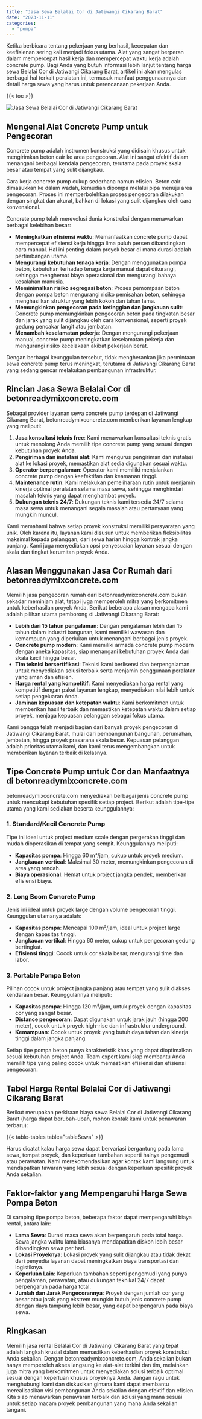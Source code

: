 ```yaml
---
title: "Jasa Sewa Belalai Cor di Jatiwangi Cikarang Barat"
date: "2023-11-11"
categories: 
  - "pompa"
---
```


Ketika berbicara tentang pekerjaan yang berhasil, kecepatan dan keefisienan sering kali menjadi fokus utama. Alat yang sangat berperan dalam mempercepat hasil kerja dan mempercepat waktu kerja adalah concrete pump. Bagi Anda yang butuh informasi lebih lanjut tentang harga sewa Belalai Cor di Jatiwangi Cikarang Barat, artikel ini akan mengulas berbagai hal terkait peralatan ini, termasuk manfaat penggunaannya dan detail harga sewa yang harus untuk perencanaan pekerjaan Anda.

{{< toc >}}

![Jasa Sewa Belalai Cor di Jatiwangi Cikarang Barat](https://betoncor8.github.io/pump/concrete-pump%20(11).png)

## Mengenal Alat Concrete Pump untuk Pengecoran

Concrete pump adalah instrumen konstruksi yang didisain khusus untuk mengirimkan beton cair ke area pengecoran. Alat ini sangat efektif dalam menangani berbagai kendala pengecoran, terutama pada proyek skala besar atau tempat yang sulit dijangkau.

Cara kerja concrete pump cukup sederhana namun efisien. Beton cair dimasukkan ke dalam wadah, kemudian dipompa melalui pipa menuju area pengecoran. Proses ini memperbolehkan proses pengecoran dilakukan dengan singkat dan akurat, bahkan di lokasi yang sulit dijangkau oleh cara konvensional.

Concrete pump telah merevolusi dunia konstruksi dengan menawarkan berbagai kelebihan besar:

- **Meningkatkan efisiensi waktu**: Memanfaatkan concrete pump dapat mempercepat efisiensi kerja hingga lima puluh persen dibandingkan cara manual. Hal ini penting dalam proyek besar di mana durasi adalah pertimbangan utama.
- **Mengurangi kebutuhan tenaga kerja**: Dengan menggunakan pompa beton, kebutuhan terhadap tenaga kerja manual dapat dikurangi, sehingga menghemat biaya operasional dan mengurangi bahaya kesalahan manusia.
- **Meminimalkan risiko segregasi beton**: Proses pemompaan beton dengan pompa beton mengurangi risiko pemisahan beton, sehingga menghasilkan struktur yang lebih kokoh dan tahan lama.
- **Memungkinkan pengecoran pada ketinggian dan jangkauan sulit**: Concrete pump memungkinkan pengecoran beton pada tingkatan besar dan jarak yang sulit dijangkau oleh cara konvensional, seperti proyek gedung pencakar langit atau jembatan.
- **Menambah keselamatan pekerja**: Dengan mengurangi pekerjaan manual, concrete pump meningkatkan keselamatan pekerja dan mengurangi risiko kecelakaan akibat pekerjaan berat.

Dengan berbagai keunggulan tersebut, tidak mengherankan jika permintaan sewa concrete pump terus meningkat, terutama di Jatiwangi Cikarang Barat yang sedang gencar melakukan pembangunan infrastruktur.

## Rincian Jasa Sewa Belalai Cor di betonreadymixconcrete.com

Sebagai provider layanan sewa concrete pump terdepan di Jatiwangi Cikarang Barat, betonreadymixconcrete.com memberikan layanan lengkap yang meliputi:

1. **Jasa konsultasi teknis free**: Kami menawarkan konsultasi teknis gratis untuk menolong Anda memilih tipe concrete pump yang sesuai dengan kebutuhan proyek Anda.
2. **Pengiriman dan instalasi alat**: Kami mengurus pengiriman dan instalasi alat ke lokasi proyek, memastikan alat sedia digunakan sesuai waktu.
3. **Operator berpengalaman**: Operator kami memiliki menjalankan concrete pump dengan keefektifan dan keamanan tinggi.
4. **Maintenance rutin**: Kami melakukan pemeliharaan rutin untuk menjamin kinerja optimal peralatan selama masa sewa, sehingga menghindari masalah teknis yang dapat menghambat proyek.
5. **Dukungan teknis 24/7**: Dukungan teknis kami tersedia 24/7 selama masa sewa untuk menangani segala masalah atau pertanyaan yang mungkin muncul.

Kami memahami bahwa setiap proyek konstruksi memiliki persyaratan yang unik. Oleh karena itu, layanan kami disusun untuk memberikan fleksibilitas maksimal kepada pelanggan, dari sewa harian hingga kontrak jangka panjang. Kami juga menyediakan opsi penyesuaian layanan sesuai dengan skala dan tingkat kerumitan proyek Anda.

## Alasan Menggunakan Jasa Cor Rumah dari betonreadymixconcrete.com

Memilih jasa pengecoran rumah dari betonreadymixconcrete.com bukan sekadar meminjam alat, tetapi juga memperoleh mitra yang berkomitmen untuk keberhasilan proyek Anda. Berikut beberapa alasan mengapa kami adalah pilihan utama pemborong di Jatiwangi Cikarang Barat:

- **Lebih dari 15 tahun pengalaman**: Dengan pengalaman lebih dari 15 tahun dalam industri bangunan, kami memiliki wawasan dan kemampuan yang diperlukan untuk menangani berbagai jenis proyek.
- **Concrete pump modern**: Kami memiliki armada concrete pump modern dengan aneka kapasitas, siap menangani kebutuhan proyek Anda dari skala kecil hingga besar.
- **Tim teknisi bersertifikasi**: Teknisi kami berlisensi dan berpengalaman untuk menyediakan solusi terbaik serta menjamin penggunaan peralatan yang aman dan efisien.
- **Harga rental yang kompetitif**: Kami menyediakan harga rental yang kompetitif dengan paket layanan lengkap, menyediakan nilai lebih untuk setiap pengeluaran Anda.
- **Jaminan kepuasan dan ketepatan waktu**: Kami berkomitmen untuk memberikan hasil terbaik dan memastikan ketepatan waktu dalam setiap proyek, menjaga kepuasan pelanggan sebagai fokus utama.

Kami bangga telah menjadi bagian dari banyak proyek pengecoran di Jatiwangi Cikarang Barat, mulai dari pembangunan bangunan, perumahan, jembatan, hingga proyek prasarana skala besar. Kepuasan pelanggan adalah prioritas utama kami, dan kami terus mengembangkan untuk memberikan layanan terbaik di kelasnya.

## Tipe Concrete Pump untuk Cor dan Manfaatnya di betonreadymixconcrete.com

betonreadymixconcrete.com menyediakan berbagai jenis concrete pump untuk mencukupi kebutuhan spesifik setiap project. Berikut adalah tipe-tipe utama yang kami sediakan beserta keunggulannya:

### 1\. Standard/Kecil Concrete Pump

Tipe ini ideal untuk project medium scale dengan pergerakan tinggi dan mudah dioperasikan di tempat yang sempit. Keunggulannya meliputi:

- **Kapasitas pompa**: Hingga 60 m³/jam, cukup untuk proyek medium.
- **Jangkauan vertical**: Maksimal 30 meter, memungkinkan pengecoran di area yang rendah.
- **Biaya operasional**: Hemat untuk project jangka pendek, memberikan efisiensi biaya.

### 2\. Long Boom Concrete Pump

Jenis ini ideal untuk proyek large dengan volume pengecoran tinggi. Keunggulan utamanya adalah:

- **Kapasitas pompa**: Mencapai 100 m³/jam, ideal untuk project large dengan kapasitas tinggi.
- **Jangkauan vertikal**: Hingga 60 meter, cukup untuk pengecoran gedung bertingkat.
- **Efisiensi tinggi**: Cocok untuk cor skala besar, mengurangi time dan labor.

### 3\. Portable Pompa Beton

Pilihan cocok untuk project jangka panjang atau tempat yang sulit diakses kendaraan besar. Keunggulannya meliputi:

- **Kapasitas pompa**: Hingga 120 m³/jam, untuk proyek dengan kapasitas cor yang sangat besar.
- **Distance pengecoran**: Dapat digunakan untuk jarak jauh (hingga 200 meter), cocok untuk proyek high-rise dan infrastruktur underground.
- **Kemampuan**: Cocok untuk proyek yang butuh daya tahan dan kinerja tinggi dalam jangka panjang.

Setiap tipe pompa beton punya karakteristik khas yang dapat dioptimalkan sesuai kebutuhan project Anda. Team expert kami siap membantu Anda memilih tipe yang paling cocok untuk memastikan efisiensi dan efisiensi pengecoran.

## Tabel Harga Rental Belalai Cor di Jatiwangi Cikarang Barat

Berikut merupakan perkiraan biaya sewa Belalai Cor di Jatiwangi Cikarang Barat (harga dapat berubah-ubah, mohon kontak kami untuk penawaran terbaru):

{{< table-tables table="tableSewa" >}}

Harus dicatat kalau harga sewa dapat bervariasi bergantung pada lama sewa, tempat proyek, dan keperluan tambahan seperti halnya pengemudi atau perawatan. Kami merekomendasikan agar kontak kami langsung untuk mendapatkan tawaran yang lebih sesuai dengan keperluan spesifik proyek Anda sekalian.

## Faktor-faktor yang Mempengaruhi Harga Sewa Pompa Beton

Di samping tipe pompa beton, beberapa faktor dapat mempengaruhi biaya rental, antara lain:

- **Lama Sewa**: Durasi masa sewa akan berpengaruh pada total harga. Sewa jangka waktu lama biasanya mendapatkan diskon lebih besar dibandingkan sewa per hari.
- **Lokasi Proyeknya**: Lokasi proyek yang sulit dijangkau atau tidak dekat dari penyedia layanan dapat meningkatkan biaya transportasi dan logistiknya.
- **Keperluan Lain**: Keperluan tambahan seperti pengemudi yang punya pengalaman, perawatan, atau dukungan teknikal 24/7 dapat berpengaruh pada harga total.
- **Jumlah dan Jarak Pengecorannya**: Proyek dengan jumlah cor yang besar atau jarak yang ekstrem mungkin butuh jenis concrete pump dengan daya tampung lebih besar, yang dapat berpengaruh pada biaya sewa.

## Ringkasan

Memilih jasa rental Belalai Cor di Jatiwangi Cikarang Barat yang tepat adalah langkah krusial dalam memastikan keberhasilan proyek konstruksi Anda sekalian. Dengan betonreadymixconcrete.com, Anda sekalian bukan hanya memperoleh akses langsung ke alat-alat terkini dan tim, melainkan juga mitra yang berkomitmen untuk menyediakan solusi terbaik optimal sesuai dengan keperluan khusus proyeknya Anda. Jangan ragu untuk menghubungi kami dan diskusikan gimana kami dapat membantu merealisasikan visi pembangunan Anda sekalian dengan efektif dan efisien. Kita siap menawarkan penawaran terbaik dan solusi yang mana sesuai untuk setiap macam proyek pembangunan yang mana Anda sekalian tangani.
